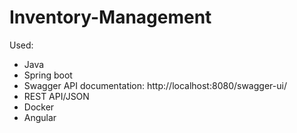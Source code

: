 ﻿# Inventory-Management

Used:
- Java
- Spring boot
- Swagger API documentation: http://localhost:8080/swagger-ui/
- REST API/JSON
- Docker
- Angular 

